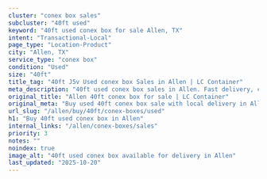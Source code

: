 ```yaml
---
cluster: "conex box sales"
subcluster: "40ft used"
keyword: "40ft used conex box for sale Allen, TX"
intent: "Transactional-Local"
page_type: "Location-Product"
city: "Allen, TX"
service_type: "conex box"
condition: "Used"
size: "40ft"
title_tag: "40ft J5v Used conex box Sales in Allen | LC Container"
meta_description: "40ft used conex box sales in Allen. Fast delivery, competitive pricing. Serving conex boxes area. Quote ID: X8P. Call (214) 524-4168 for your free quote today."
original_title: "Allen 40ft conex box for sale | LC Container"
original_meta: "Buy used 40ft conex box sale with local delivery in Allen, TX. LC Container — local Since 2003. Request a fast quote today."
url_slug: "/allen/buy/40ft/conex-boxes/used"
h1: "Buy 40ft used conex box in Allen"
internal_links: "/allen/conex-boxes/sales"
priority: 3
notes: ""
noindex: true
image_alt: "40ft used conex box available for delivery in Allen"
last_updated: "2025-10-20"
---
```


<!-- TODO: Add unique city/inventory copy, images, and internal links here. -->
